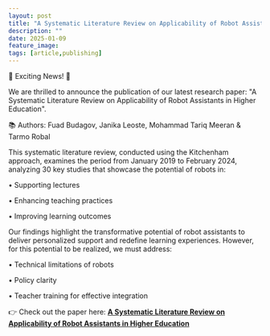 ```yaml
---
layout: post
title: "A Systematic Literature Review on Applicability of Robot Assistants in Higher Education"
description: ""
date: 2025-01-09
feature_image:
tags: [article,publishing]
---
```

🚀 Exciting News! 🚀

We are thrilled to announce the publication of our latest research paper: "A Systematic Literature Review on Applicability of Robot Assistants in Higher Education".

📚 Authors: Fuad Budagov, Janika Leoste, Mohammad Tariq Meeran & Tarmo Robal
<!--more-->

This systematic literature review, conducted using the Kitchenham approach, examines the period from January 2019 to February 2024, analyzing 30 key studies that showcase the potential of robots in:

•	Supporting lectures

•	Enhancing teaching practices

•	Improving learning outcomes


Our findings highlight the transformative potential of robot assistants to deliver personalized support and redefine learning experiences. However, for this potential to be realized, we must address:

•	Technical limitations of robots

•	Policy clarity

•	Teacher training for effective integration


👉 Check out the paper here: [**A Systematic Literature Review on Applicability of Robot Assistants in Higher Education**](https://link.springer.com/chapter/10.1007/978-3-031-73538-7_3)

